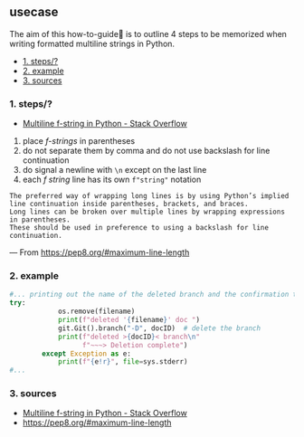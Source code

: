 ## usecase
The aim of this how-to-guide🏁 is to outline 4 steps to be memorized when writing formatted multiline strings in Python. 

<!-- TOC -->

- [1. steps/?](#1-steps)
- [2. example](#2-example)
- [3. sources](#3-sources)

<!-- /TOC -->

### 1. steps/?
* [Multiline f-string in Python - Stack Overflow](https://stackoverflow.com/questions/45965007/multiline-f-string-in-python)
1. place _f-strings_ in parentheses
2. do not separate them by comma and do not use backslash for line continuation
3. do signal a newline with `\n` except on the last line
4. each _f string_ line has its own `f"string"` notation

```
The preferred way of wrapping long lines is by using Python’s implied line continuation inside parentheses, brackets, and braces. 
Long lines can be broken over multiple lines by wrapping expressions in parentheses. 
These should be used in preference to using a backslash for line continuation.
```

— From <https://pep8.org/#maximum-line-length>

### 2. example

```python
#... printing out the name of the deleted branch and the confirmation there of in an f-string multiliner
try:
            os.remove(filename)
            print(f"deleted '{filename}' doc ")
            git.Git().branch("-D", docID)  # delete the branch
            print(f"deleted >{docID}< branch\n"
                  f"~~~> Deletion complete")
        except Exception as e:
            print(f"{e!r}", file=sys.stderr)
#...
```

### 3. sources
* [Multiline f-string in Python - Stack Overflow](https://stackoverflow.com/questions/45965007/multiline-f-string-in-python)
* <https://pep8.org/#maximum-line-length>

